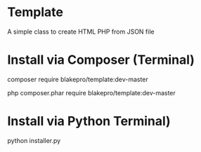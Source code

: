 # Template

A simple class to create HTML PHP from JSON file

# Install via Composer (Terminal)

composer require blakepro/template:dev-master
 
php composer.phar require blakepro/template:dev-master

# Install via Python Terminal)

python installer.py
